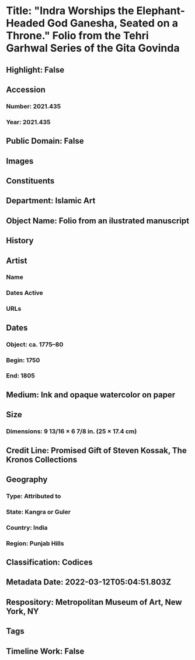 # Title: "Indra Worships the Elephant-Headed God Ganesha, Seated on a Throne." Folio from the Tehri Garhwal Series of the Gita Govinda
## Highlight: False
## Accession
### Number: 2021.435
### Year: 2021.435
## Public Domain: False
## Images
## Constituents
## Department: Islamic Art
## Object Name: Folio from an ilustrated manuscript
## History
## Artist
### Name
### Dates Active
### URLs
## Dates
### Object: ca. 1775–80
### Begin: 1750
### End: 1805
## Medium: Ink and opaque watercolor on paper
## Size
### Dimensions: 9 13/16 × 6 7/8 in. (25 × 17.4 cm)
## Credit Line: Promised Gift of Steven Kossak, The Kronos Collections
## Geography
### Type: Attributed to
### State: Kangra or Guler
### Country: India
### Region: Punjab Hills
## Classification: Codices
## Metadata Date: 2022-03-12T05:04:51.803Z
## Respository: Metropolitan Museum of Art, New York, NY
## Tags
## Timeline Work: False